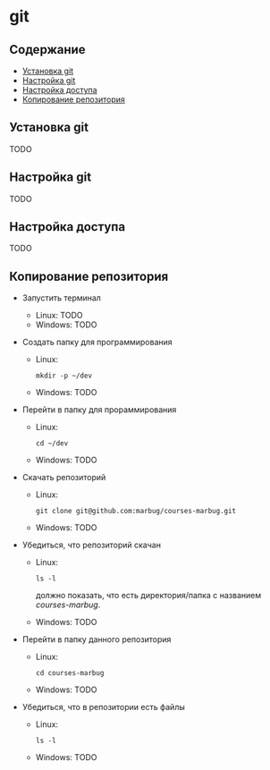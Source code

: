 # git

## Содержание

* [Установка git](#Установка-git)
* [Настройка git](#Настройка-git)
* [Настройка доступа](#Настройка-доступа)
* [Копирование репозитория](#Копирование-репозитория)

## Установка git

TODO

## Настройка git

TODO

## Настройка доступа

TODO

## Копирование репозитория

* Запустить терминал
  * Linux: TODO
  * Windows: TODO

* Создать папку для программирования
  * Linux:

    ```
    mkdir -p ~/dev
    ```
  * Windows: TODO

* Перейти в папку для прораммирования
  * Linux:

    ```
    cd ~/dev
    ```
  * Windows: TODO

* Скачать репозиторий
  * Linux:

    ```
    git clone git@github.com:marbug/courses-marbug.git
    ```
  * Windows: TODO

* Убедиться, что репозиторий скачан
  * Linux:

      ```
      ls -l
      ```

      должно показать, что есть директория/папка с названием *courses-marbug*.

  * Windows: TODO

* Перейти в папку данного репозитория
  * Linux:

    ```
    cd courses-marbug
    ```
  * Windows: TODO


* Убедиться, что в репозитории есть файлы
  * Linux:

    ```
    ls -l
    ```
  * Windows: TODO
